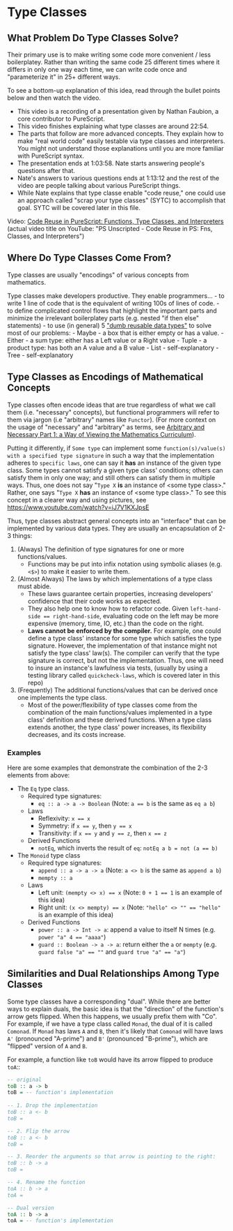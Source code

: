 # Type Classes

## What Problem Do Type Classes Solve?

Their primary use is to make writing some code more convenient / less boilerplatey. Rather than writing the same code 25 different times where it differs in only one way each time, we can write code once and "parameterize it" in 25+ different ways.

To see a bottom-up explanation of this idea, read through the bullet points below and then watch the video.
- This video is a recording of a presentation given by Nathan Faubion, a core contributor to PureScript.
- This video finishes explaining what type classes are around 22:54.
- The parts that follow are more advanced concepts. They explain how to make "real world code" easily testable via type classes and interpreters. You might not understand those explanations until you are more familiar with PureScript syntax.
- The presentation ends at 1:03:58. Nate starts answering people's questions after that.
- Nate's answers to various questions ends at 1:13:12 and the rest of the video are people talking about various PureScript things.
- While Nate explains that type classe enable "code reuse," one could use an approach called "scrap your type classes" (SYTC) to accomplish that goal. SYTC will be covered later in this file.

Video: [Code Reuse in PureScript: Functions, Type Classes, and Interpreters](https://youtu.be/GlUcCPmH8wI?t=24) (actual video title on YouTube: "PS Unscripted - Code Reuse in PS: Fns, Classes, and Interpreters")

## Where Do Type Classes Come From?

Type classes are usually "encodings" of various concepts from mathematics.

Type classes make developers productive. They enable programmers...
    - to write 1 line of code that is the equivalent of writing 100s of lines of code.
    - to define complicated control flows that highlight the important parts and minimize the irrelevant boilerplatey parts (e.g. nested "if then else" statements)
    - to use (in general) 5 ["dumb reusable data types"](https://www.youtube.com/embed/hIZxTQP1ifo?start=1225&end=1334) to solve most of our problems:
      - Maybe - a box that is either empty or has a value.
      - Either - a sum type: either has a Left value or a Right value
      - Tuple - a product type: has both an A value and a B value
      - List - self-explanatory
      - Tree - self-explanatory

## Type Classes as Encodings of Mathematical Concepts

Type classes often encode ideas that are true regardless of what we call them (i.e. "necessary" concepts), but functional programmers will refer to them via jargon (i.e "arbitrary" names like `Functor`). (For more context on the usage of "necessary" and "arbitrary" as terms, see [Arbitrary and Necessary Part 1: a Way of Viewing the Mathematics Curriculum](https://flm-journal.org/Articles/2D02A71022192F96A5A92F55B04AB0.pdf)).

Putting it differently, if `Some type` can implement some `function(s)/value(s) with a specified type signature` in such a way that the implementation adheres to `specific laws`, one can say it **has** an instance of the given type class. Some types cannot satisfy a given type class' conditions; others can satisfy them in only one way; and still others can satisfy them in multiple ways. Thus, one does not say "`Type X` **is** an instance of &lt;some type class&gt;." Rather, one says "`Type X` **has** an instance of &lt;some type class&gt;." To see this concept in a clearer way and using pictures, see https://www.youtube.com/watch?v=iJ7V1KXJpsE

Thus, type classes abstract general concepts into an "interface" that can be implemented by various data types. They are usually an encapsulation of 2-3 things:

1. (Always) The definition of type signatures for one or more functions/values.
    - Functions may be put into infix notation using symbolic aliases (e.g. `<$>`) to make it easier to write them.
2. (Almost Always) The laws by which implementations of a type class must abide.
    - These laws guarantee certain properties, increasing developers' confidence that their code works as expected.
    - They also help one to know how to refactor code. Given `left-hand-side == right-hand-side`, evaluating code on the left may be more expensive (memory, time, IO, etc.) than the code on the right.
    - **Laws cannot be enforced by the compiler.** For example, one could define a type class' instance for some type which satisfies the type signature. However, the implementation of that instance might not satisfy the type class' law(s). The compiler can verify that the type signature is correct, but not the implementation. Thus, one will need to insure an instance's lawfulness via tests, (usually by using a testing library called `quickcheck-laws`, which is covered later in this repo)
3. (Frequently) The additional functions/values that can be derived once one implements the type class.
    - Most of the power/flexibility of type classes come from the combination of the main functions/values implemented in a type class' definition and these derived functions. When a type class extends another, the type class' power increases, its flexibility decreases, and its costs increase.

### Examples

Here are some examples that demonstrate the combination of the 2-3 elements from above:
- The `Eq` type class.
    - Required type signatures:
      - `eq :: a -> a -> Boolean` (Note: `a == b` is the same as `eq a b`)
    - Laws
      - Reflexivity: `x == x`
      - Symmetry: if `x == y`, then `y == x`
      - Transitivity: if `x == y` and `y == z`, then `x == z`
    - Derived Functions
      - `notEq`, which inverts the result of `eq`: `notEq a b = not (a == b)`
- The `Monoid` type class
    - Required type signatures:
      - `append :: a -> a -> a` (Note: `a <> b` is the same as `append a b`)
      - `mempty :: a`
    - Laws
      - Left unit: `(mempty <> x) == x` (Note: `0 + 1 == 1` is an example of this idea)
      - Right unit: `(x <> mempty) == x` (Note: `"hello" <> "" == "hello"` is an example of this idea)
    - Derived Functions
      - `power :: a -> Int -> a`: append a value to itself N times (e.g. `power "a" 4 == "aaaa"`)
      - `guard :: Boolean -> a -> a`: return either the `a` or `mempty` (e.g. `guard false "a" == ""` and `guard true "a" == "a"`)

## Similarities and Dual Relationships Among Type Classes

Some type classes have a corresponding "dual". While there are better ways to explain duals, the basic idea is that the "direction" of the function's arrow gets flipped. When this happens, we usually prefix them with "Co". For example, if we have a type class called `Monad`, the dual of it is called `Comonad`. If `Monad` has laws `A` and `B`, then it's likely that `Comonad` will have laws `A'` (pronounced "A-prime") and `B'` (pronounced "B-prime"), which are "flipped" version of `A` and `B`.

For example, a function like `toB` would have its arrow flipped to produce `toA`::

```haskell
-- original
toB :: a -> b
toB = -- function's implementation
                                                                              {-
-- 1. Drop the implementation
toB :: a <- b
toB =

-- 2. Flip the arrow
toB :: a <- b
toB =

-- 3. Reorder the arguments so that arrow is pointing to the right:
toB :: b -> a
toB =

-- 4. Rename the function
toA :: b -> a
toA =                                                                         -}

-- Dual version
toA :: b -> a
toA = -- function's implementation
```
